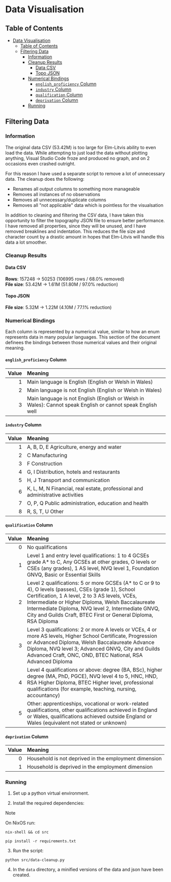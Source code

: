 # Data Visualisation

## Table of Contents
<!-- TOC -->
* [Data Visualisation](#data-visualisation)
  * [Table of Contents](#table-of-contents)
  * [Filtering Data](#filtering-data)
    * [Information](#information)
    * [Cleanup Results](#cleanup-results)
      * [Data CSV](#data-csv)
      * [Topo JSON](#topo-json)
    * [Numerical Bindings](#numerical-bindings)
      * [`english_proficiency` Column](#english_proficiency-column)
      * [`industry` Column](#industry-column)
      * [`qualification` Column](#qualification-column)
      * [`deprivation` Column](#deprivation-column)
    * [Running](#running)
<!-- TOC -->

## Filtering Data
### Information
The original data CSV (53.42M) is too large for Elm-Litvis ability to even load the data.
While attempting to just load the data without plotting anything, Visual Studio Code froze and produced no graph, and on 2 occasions even crashed outright.

For this reason I have used a separate script to remove a lot of unnecessary data.
The cleanup does the following:
- Renames all output columns to something more manageable
- Removes all instances of no observations
- Removes all unnecessary/duplicate columns
- Removes all "not applicable" data which is pointless for the visualsation

In addition to cleaning and filtering the CSV data, I have taken this opportunity to filter the topography JSON file to ensure better performance.
I have removed all properties, since they will be unused, and I have removed breaklines and indentation.
This reduces the file size and character count by a drastic amount in hopes that Elm-Litvis will handle this data a lot smoother.

### Cleanup Results
#### Data CSV
**Rows**:
157248 -> 50253 (106995 rows / 68.0% removed)<br/>
**File size**:
53.42M -> 1.61M (51.80M / 97.0% reduction)

#### Topo JSON
**File size**:
5.32M -> 1.22M (4.10M / 77.1% reduction)

### Numerical Bindings
Each column is represented by a numerical value, similar to how an enum represents data in many popular languages.
This section of the document definees the bindings between those numerical values and their original meaning.

#### `english_proficiency` Column

| Value | Meaning                                                                                                     |
|------:|:------------------------------------------------------------------------------------------------------------|
|     1 | Main language is English (English or Welsh in Wales)                                                        |
|     2 | Main language is not English (English or Welsh in Wales)                                                    |
|     3 | Main language is not English (English or Welsh in Wales): Cannot speak English or cannot speak English well |

#### `industry` Column

| Value | Meaning                                                                       |
|------:|:------------------------------------------------------------------------------|
|     1 | A, B, D, E Agriculture, energy and water                                      |
|     2 | C Manufacturing                                                               |
|     3 | F Construction                                                                |
|     4 | G, I Distribution, hotels and restaurants                                     |
|     5 | H, J Transport and communication                                              |
|     6 | K, L, M, N Financial, real estate, professional and administrative activities |
|     7 | O, P, Q Public administration, education and health                           |
|     8 | R, S, T, U Other                                                              |

#### `qualification` Column

| Value | Meaning                                                                                                                                                                                                                                                                                                                              |
|------:|:-------------------------------------------------------------------------------------------------------------------------------------------------------------------------------------------------------------------------------------------------------------------------------------------------------------------------------------|
|     0 | No qualifications                                                                                                                                                                                                                                                                                                                    |
|     1 | Level 1 and entry level qualifications: 1 to 4 GCSEs grade A* to C, Any GCSEs at other grades, O levels or CSEs (any grades), 1 AS level, NVQ level 1, Foundation GNVQ, Basic or Essential Skills                                                                                                                                    |
|     2 | Level 2 qualifications: 5 or more GCSEs (A* to C or 9 to 4), O levels (passes), CSEs (grade 1), School Certification, 1 A level, 2 to 3 AS levels, VCEs, Intermediate or Higher Diploma, Welsh Baccalaureate Intermediate Diploma, NVQ level 2, Intermediate GNVQ, City and Guilds Craft, BTEC First or General Diploma, RSA Diploma |
|     3 | Level 3 qualifications: 2 or more A levels or VCEs, 4 or more AS levels, Higher School Certificate, Progression or Advanced Diploma, Welsh Baccalaureate Advance Diploma, NVQ level 3; Advanced GNVQ, City and Guilds Advanced Craft, ONC, OND, BTEC National, RSA Advanced Diploma                                                  |
|     4 | Level 4 qualifications or above: degree (BA, BSc), higher degree (MA, PhD, PGCE), NVQ level 4 to 5, HNC, HND, RSA Higher Diploma, BTEC Higher level, professional qualifications (for example, teaching, nursing, accountancy)                                                                                                       |
|     5 | Other: apprenticeships, vocational or work-related qualifications, other qualifications achieved in England or Wales, qualifications achieved outside England or Wales (equivalent not stated or unknown)                                                                                                                            |

#### `deprivation` Column
| Value | Meaning                                               |
|------:|:------------------------------------------------------|
|     0 | Household is not deprived in the employment dimension |
|     1 | Household is deprived in the employment dimension     |


### Running

1. Set up a python virtual environment.

2. Install the required dependencies:
> [!NOTE]
> On NixOS run:
> ```
> nix-shell && cd src
> ```

```
pip install -r requirements.txt
```

3. Run the script:
```
python src/data-cleanup.py
```

4. In the `data` directory, a minified versions of the data and json have been created.
